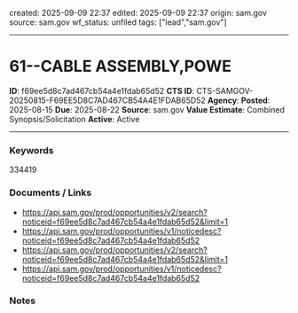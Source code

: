 created: 2025-09-09 22:37
edited: 2025-09-09 22:37
origin: sam.gov
source: sam.gov
wf_status: unfiled
tags: ["lead","sam.gov"]

---

# 61--CABLE ASSEMBLY,POWE

**ID**: f69ee5d8c7ad467cb54a4e1fdab65d52
**CTS ID**: CTS-SAMGOV-20250815-F69EE5D8C7AD467CB54A4E1FDAB65D52
**Agency**: 
**Posted**: 2025-08-15
**Due**: 2025-08-22
**Source**: sam.gov
**Value Estimate**: Combined Synopsis/Solicitation
**Active**: Active

---

### Keywords
334419

### Documents / Links
- <https://api.sam.gov/prod/opportunities/v2/search?noticeid=f69ee5d8c7ad467cb54a4e1fdab65d52&limit=1>
- <https://api.sam.gov/prod/opportunities/v1/noticedesc?noticeid=f69ee5d8c7ad467cb54a4e1fdab65d52>
- <https://api.sam.gov/prod/opportunities/v2/search?noticeid=f69ee5d8c7ad467cb54a4e1fdab65d52&limit=1>
- <https://api.sam.gov/prod/opportunities/v1/noticedesc?noticeid=f69ee5d8c7ad467cb54a4e1fdab65d52>

### Notes

